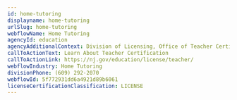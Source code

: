 ```yaml
---
id: home-tutoring
displayname: home-tutoring
urlSlug: home-tutoring
webflowName: Home Tutoring
agencyId: education
agencyAdditionalContext: Division of Licensing, Office of Teacher Certification and Academic Credentials
callToActionText: Learn About Teacher Certification
callToActionLink: https://nj.gov/education/license/teacher/
webflowIndustry: Home Tutoring
divisionPhone: (609) 292-2070
webflowId: 5f772931dd6a4921d89b6061
licenseCertificationClassification: LICENSE
---
```

